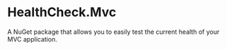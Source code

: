 # HealthCheck.Mvc
A NuGet package that allows you to easily test the current health of your MVC application.
